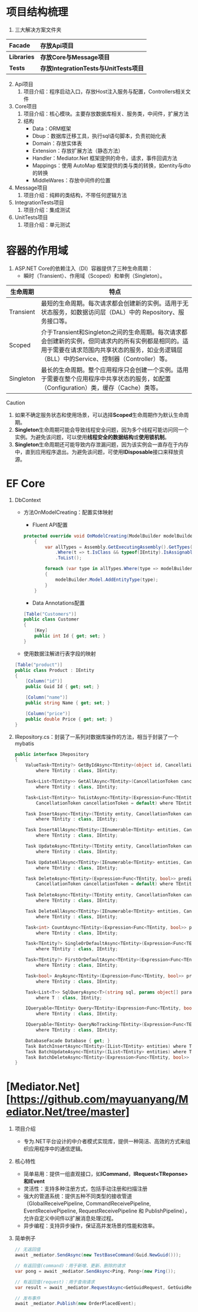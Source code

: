 # 项目结构梳理

1. 三大解决方案文件夹

| **Facade**    | **存放Api项目**                         |
| :------------ | :-------------------------------------- |
| **Libraries** | **存放Core与Message项目**               |
| **Tests**     | **存放IntegrationTests与UnitTests项目** |

2. Api项目
   1. 项目介绍：程序启动入口，存放Host注入服务与配置，Controllers相关文件
3. Core项目
   1. 项目介绍：核心模块。主要存放数据库相关、服务类，中间件，扩展方法
   2. 结构
      - Data：ORM框架
      - Dbup：数据库迁移工具，执行sql语句脚本，负责初始化表
      - Domain：存放实体表
      - Extension：存放扩展方法（静态方法）
      - Handler：Mediator.Net 框架提供的命令，请求，事件回调方法
      - Mappings：使用 AutoMap 框架提供的类与类的转换，如entity与dto的转换
      - MiddleWares：存放中间件的位置
4. Message项目
   1. 项目介绍：纯粹的类结构，不带任何逻辑方法
5. IntegrationTests项目
   1. 项目介绍：集成测试
6. UnitTests项目
   1. 项目介绍：单元测试



# 容器的作用域

1. ASP.NET Core的依赖注入（DI）容器提供了三种生命周期：
   - 瞬时（Transient）、作用域（Scoped）和单例（Singleton）。

| 生命周期  | 特点                                                         |
| --------- | ------------------------------------------------------------ |
| Transient | 最短的生命周期。每次请求都会创建新的实例。适用于无状态服务，如数据访问层（DAL）中的 Repository、服务接口等。 |
| Scoped    | 介于Transient和Singleton之间的生命周期。每次请求都会创建新的实例，但同请求内的所有实例都是相同的。适用于需要在请求范围内共享状态的服务，如业务逻辑层（BLL）中的Service、控制器（Controller）等。 |
| Singleton | 最长的生命周期。整个应用程序只会创建一个实例。适用于需要在整个应用程序中共享状态的服务，如配置（Configuration）类，缓存（Cache）类等。 |

> [!CAUTION]
>
> 1. 如果不确定服务状态和使用场景，可以选择**Scoped**生命周期作为默认生命周期。
> 2. **Singleton**生命周期可能会导致线程安全问题，因为多个线程可能访问同一个实例。为避免该问题，可以使用**线程安全的数据结构**或**使用锁机制**。
> 3. **Singleton**生命周期还可能导致内存泄漏问题，因为该实例会一直存在于内存中，直到应用程序退出。为避免该问题，可使用**IDisposable**接口来释放资源。



# EF Core

1. DbContext

   - 方法OnModelCreating：配置实体映射

     - Fluent API配置

     ```c#
     protected override void OnModelCreating(ModelBuilder modelBuilder)
         {
             var allTypes = Assembly.GetExecutingAssembly().GetTypes()
                 .Where(t => t.IsClass && typeof(IEntity).IsAssignableFrom(t))
                 .ToList();
     
             foreach (var type in allTypes.Where(type => modelBuilder.Model.FindEntityType(type) == null))
             {
                 modelBuilder.Model.AddEntityType(type);
             }
         }
     ```

     

     - Data Annotations配置

     ```c#
     [Table("Customers")]
     public class Customer
     {
         [Key]
         public int Id { get; set; }
     }
     ```

   - 使用数据注解进行表字段的映射

   ```c#
   [Table("product")]
   public class Product : IEntity
   {
       [Column("id")]
       public Guid Id { get; set; }
   
       [Column("name")]
       public string Name { get; set; }
   
       [Column("price")]
       public double Price { get; set; }
   }
   ```

2. IRepository.cs：封装了一系列对数据库操作的方法，相当于封装了一个mybatis

   ```c#
   public interface IRepository
   {
       ValueTask<TEntity?> GetByIdAsync<TEntity>(object id, CancellationToken cancellationToken = default)
           where TEntity : class, IEntity;
   
       Task<List<TEntity>> GetAllAsync<TEntity>(CancellationToken cancellationToken = default)
           where TEntity : class, IEntity;
   
       Task<List<TEntity>> ToListAsync<TEntity>(Expression<Func<TEntity, bool>> predicate,
           CancellationToken cancellationToken = default) where TEntity : class, IEntity;
   
       Task InsertAsync<TEntity>(TEntity entity, CancellationToken cancellationToken = default)
           where TEntity : class, IEntity;
   
       Task InsertAllAsync<TEntity>(IEnumerable<TEntity> entities, CancellationToken cancellationToken = default)
           where TEntity : class, IEntity;
   
       Task UpdateAsync<TEntity>(TEntity entity, CancellationToken cancellationToken = default)
           where TEntity : class, IEntity;
   
       Task UpdateAllAsync<TEntity>(IEnumerable<TEntity> entities, CancellationToken cancellationToken = default)
           where TEntity : class, IEntity;
   
       Task DeleteAsync<TEntity>(Expression<Func<TEntity, bool>> predicate,
           CancellationToken cancellationToken = default) where TEntity : class, IEntity;
       
       Task DeleteAsync<TEntity>(TEntity entity, CancellationToken cancellationToken = default)
           where TEntity : class, IEntity;
   
       Task DeleteAllAsync<TEntity>(IEnumerable<TEntity> entities, CancellationToken cancellationToken = default)
           where TEntity : class, IEntity;
   
       Task<int> CountAsync<TEntity>(Expression<Func<TEntity, bool>> predicate, CancellationToken cancellationToken = default)
           where TEntity : class, IEntity;
   
       Task<TEntity?> SingleOrDefaultAsync<TEntity>(Expression<Func<TEntity, bool>> predicate, CancellationToken cancellationToken = default)
           where TEntity : class, IEntity;
   
       Task<TEntity?> FirstOrDefaultAsync<TEntity>(Expression<Func<TEntity, bool>> predicate, CancellationToken cancellationToken = default)
           where TEntity : class, IEntity;
   
       Task<bool> AnyAsync<TEntity>(Expression<Func<TEntity, bool>> predicate, CancellationToken cancellationToken = default)
           where TEntity : class, IEntity;
   
       Task<List<T>> SqlQueryAsync<T>(string sql, params object[] parameters)
           where T : class, IEntity;
   
       IQueryable<TEntity> Query<TEntity>(Expression<Func<TEntity, bool>>? predicate = null)
           where TEntity : class, IEntity;
   
       IQueryable<TEntity> QueryNoTracking<TEntity>(Expression<Func<TEntity, bool>>? predicate = null)
           where TEntity : class, IEntity;
   
       DatabaseFacade Database { get; }
       Task BatchInsertAsync<TEntity>(IList<TEntity> entities) where TEntity : class, IEntity;
       Task BatchUpdateAsync<TEntity>(IList<TEntity> entities) where TEntity : class, IEntity;
       Task BatchDeleteAsync<TEntity>(Expression<Func<TEntity, bool>> predicate) where TEntity : class, IEntity;
   }
   ```



# [Mediator.Net][https://github.com/mayuanyang/Mediator.Net/tree/master]

1. 项目介绍
   - 专为.NET平台设计的中介者模式实现库，提供一种简洁、高效的方式来组织应用程序中的通信逻辑。
2. 核心特性
   - 简单易用：提供一组直观接口，如**ICommand**，**IRequest\<TReponse\>**和**IEvent**
   - 灵活性：支持多种注册方式，包括手动注册和扫描注册
   - 强大的管道系统：提供五种不同类型的接收管道（GlobalReceivePipeline, CommandReceivePipeline, EventReceivePipeline, RequestReceivePipeline 和 PublishPipeline），允许自定义中间件以扩展消息处理过程。
   - 异步编程：支持异步操作，保证高并发场景的性能和效率。

3. 简单例子

   ```c#
   // 无返回值
   await _mediator.SendAsync(new TestBaseCommand(Guid.NewGuid()));
   
   // 有返回值(command)：用于新增、更新、删除的请求
   var pong = await _mediator.SendAsync<Ping, Pong>(new Ping());
   
   // 有返回值(request)：用于查询请求
   var result = await _mediator.RequestAsync<GetGuidRequest, GetGuidResponse>(new GetGuidRequest(_guid));
   
   // 发布事件
   await _mediator.Publish(new OrderPlacedEvent);
   ```

   
